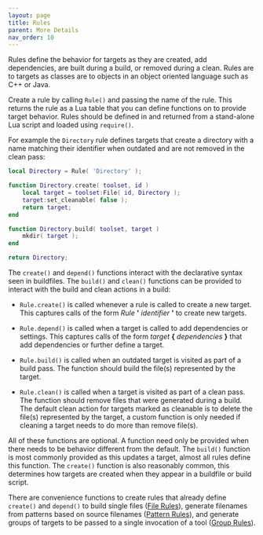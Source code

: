 ```yaml
---
layout: page
title: Rules
parent: More Details
nav_order: 10
---
```


Rules define the behavior for targets as they are created, add dependencies, are built during a build, or removed during a clean.  Rules are to targets as classes are to objects in an object oriented language such as C++ or Java.

Create a rule by calling `Rule()` and passing the name of the rule.  This returns the rule as a Lua table that you can define functions on to provide target behavior.  Rules should be defined in and returned from a stand-alone Lua script and loaded using `require()`.

For example the `Directory` rule defines targets that create a directory with a name matching their identifier when outdated and are not removed in the clean pass:

~~~lua
local Directory = Rule( 'Directory' );

function Directory.create( toolset, id )
    local target = toolset:File( id, Directory );
    target:set_cleanable( false );
    return target;
end

function Directory.build( toolset, target )
    mkdir( target );
end

return Directory;
~~~

The `create()` and `depend()` functions interact with the declarative syntax seen in buildfiles.  The `build()` and `clean()` functions can be provided to interact with the build and clean actions in a build:

- `Rule.create()` is called whenever a rule is called to create a new target.  This captures calls of the form *Rule* **'** *identifier* **'** to create new targets.

- `Rule.depend()` is called when a target is called to add dependencies or settings.  This captures calls of the form *target* **{** *dependencies* **}** that add dependencies or further define a target.

- `Rule.build()` is called when an outdated target is visited as part of a build pass.  The function should build the file(s) represented by the target.

- `Rule.clean()` is called when a target is visited as part of a clean pass.  The function should remove files that were generated during a build.  The default clean action for targets marked as cleanable is to delete the file(s) represented by the target, a custom function is only needed if cleaning a target needs to do more than remove file(s).

All of these functions are optional.  A function need only be provided when there needs to be behavior different from the default.  The `build()` function is most commonly provided as this updates a target, almost all rules define this function.  The `create()` function is also reasonably common, this determines how targets are created when they appear in a buildfile or build script.

There are convenience functions to create rules that already define `create()` and `depend()` to build single files ([File Rules](file-rules.md)), generate filenames from patterns based on source filenames ([Pattern Rules](pattern-rules.md)), and generate groups of targets to be passed to a single invocation of a tool ([Group Rules](group-rules.md)).
